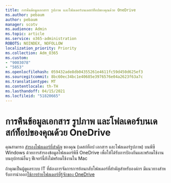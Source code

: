 ```yaml
---
title: การคืนข้อมูลเอกสาร รูปภาพ และโฟลเดอร์บนเดสก์ท็อปของคุณด้วย OneDrive
ms.author: pebaum
author: pebaum
manager: scotv
ms.audience: Admin
ms.topic: article
ms.service: o365-administration
ROBOTS: NOINDEX, NOFOLLOW
localization_priority: Priority
ms.collection: Adm_O365
ms.custom:
- "9003078"
- "5853"
ms.openlocfilehash: 059432ade8db04355261e4611fc59d450d625ef3
ms.sourcegitcommit: 8bc60ec34bc1e40685e3976576e04a2623f63a7c
ms.translationtype: MT
ms.contentlocale: th-TH
ms.lasthandoff: 04/15/2021
ms.locfileid: "51820665"
---
```

# <a name="back-up-your-documents-pictures-and-desktop-folders-with-onedrive"></a>การคืนข้อมูลเอกสาร รูปภาพ และโฟลเดอร์บนเดสก์ท็อปของคุณด้วย OneDrive

คุณสามารถ [สํารองโฟลเดอร์ที่สําคัญ](https://support.office.com/article/d61a7930-a6fb-4b95-b28a-6552e77c3057)  ของคุณ (เดสก์ท็อป เอกสาร และโฟลเดอร์รูปภาพ) บนพีซี Windows ด้วยการสํารองข้อมูลโฟลเดอร์พีซี OneDrive เพื่อให้ได้รับการป้องกันและพร้อมใช้งานบนอุปกรณ์อื่นๆ ฟีเจอร์นี้ยังไม่พร้อมใช้งานใน Mac  

ถ้าคุณเป็นผู้ดูแลระบบ IT ที่ต้องการจัดการการย้อนกลับโฟลเดอร์ที่สําคัญสําหรับองค์กร มีแนวทางสําหรับการนําออก[ใช้การย้ายโฟลเดอร์ที่รู้จักของ OneDrive](https://docs.microsoft.com/onedrive/redirect-known-folders)
